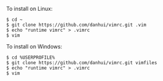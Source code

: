 To install on Linux:  

    $ cd ~  
    $ git clone https://github.com/danhui/vimrc.git .vim  
    $ echo "runtime vimrc" > .vimrc  
    $ vim  


To install on Windows:

    $ cd %USERPROFILE%  
    $ git clone https://github.com/danhui/vimrc.git vimfiles  
    $ echo "runtime vimrc" > .vimrc  
    $ vim  